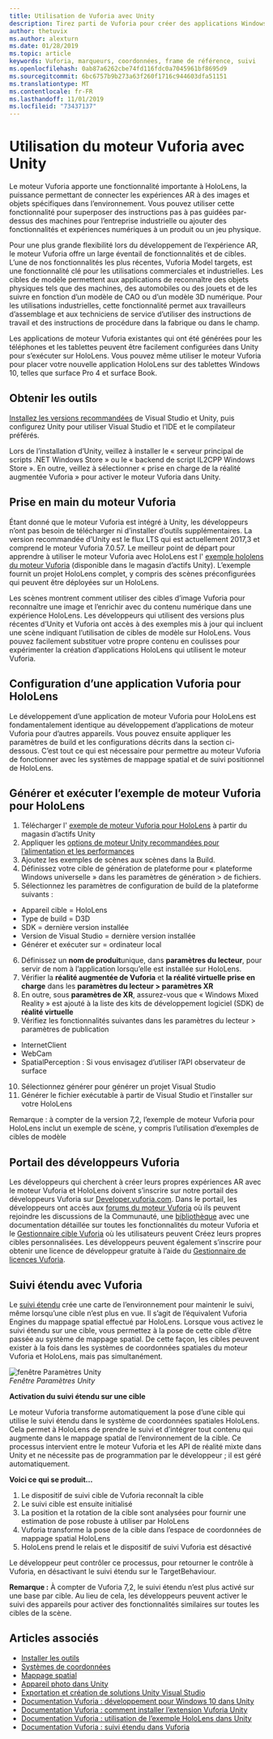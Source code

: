 ```yaml
---
title: Utilisation de Vuforia avec Unity
description: Tirez parti de Vuforia pour créer des applications Windows Mixed Reality dans Unity.
author: thetuvix
ms.author: alexturn
ms.date: 01/28/2019
ms.topic: article
keywords: Vuforia, marqueurs, coordonnées, frame de référence, suivi
ms.openlocfilehash: 0ab87a6262cbe74fd116fdc0a7045961bf8695d9
ms.sourcegitcommit: 6bc6757b9b273a63f260f1716c944603dfa51151
ms.translationtype: MT
ms.contentlocale: fr-FR
ms.lasthandoff: 11/01/2019
ms.locfileid: "73437137"
---
```

# <a name="using-vuforia-engine-with-unity"></a>Utilisation du moteur Vuforia avec Unity

Le moteur Vuforia apporte une fonctionnalité importante à HoloLens, la puissance permettant de connecter les expériences AR à des images et objets spécifiques dans l’environnement. Vous pouvez utiliser cette fonctionnalité pour superposer des instructions pas à pas guidées par-dessus des machines pour l’entreprise industrielle ou ajouter des fonctionnalités et expériences numériques à un produit ou un jeu physique. 

Pour une plus grande flexibilité lors du développement de l’expérience AR, le moteur Vuforia offre un large éventail de fonctionnalités et de cibles. L’une de nos fonctionnalités les plus récentes, Vuforia Model targets, est une fonctionnalité clé pour les utilisations commerciales et industrielles. Les cibles de modèle permettent aux applications de reconnaître des objets physiques tels que des machines, des automobiles ou des jouets et de les suivre en fonction d’un modèle de CAO ou d’un modèle 3D numérique. Pour les utilisations industrielles, cette fonctionnalité permet aux travailleurs d’assemblage et aux techniciens de service d’utiliser des instructions de travail et des instructions de procédure dans la fabrique ou dans le champ. 

Les applications de moteur Vuforia existantes qui ont été générées pour les téléphones et les tablettes peuvent être facilement configurées dans Unity pour s’exécuter sur HoloLens. Vous pouvez même utiliser le moteur Vuforia pour placer votre nouvelle application HoloLens sur des tablettes Windows 10, telles que surface Pro 4 et surface Book.

## <a name="get-the-tools"></a>Obtenir les outils

[Installez les versions recommandées](install-the-tools.md) de Visual Studio et Unity, puis configurez Unity pour utiliser Visual Studio et l’IDE et le compilateur préférés. 

Lors de l’installation d’Unity, veillez à installer le « serveur principal de scripts .NET Windows Store » ou le « backend de script IL2CPP Windows Store ». En outre, veillez à sélectionner « prise en charge de la réalité augmentée Vuforia » pour activer le moteur Vuforia dans Unity.


## <a name="getting-started-with-vuforia-engine"></a>Prise en main du moteur Vuforia

Étant donné que le moteur Vuforia est intégré à Unity, les développeurs n’ont pas besoin de télécharger ni d’installer d’outils supplémentaires. La version recommandée d’Unity est le flux LTS qui est actuellement 2017,3 et comprend le moteur Vuforia 7.0.57. Le meilleur point de départ pour apprendre à utiliser le moteur Vuforia avec HoloLens est l' [exemple hololens du moteur Vuforia](https://assetstore.unity.com/packages/templates/packs/vuforia-hololens-sample-101553) (disponible dans le magasin d’actifs Unity). L’exemple fournit un projet HoloLens complet, y compris des scènes préconfigurées qui peuvent être déployées sur un HoloLens.

Les scènes montrent comment utiliser des cibles d’image Vuforia pour reconnaître une image et l’enrichir avec du contenu numérique dans une expérience HoloLens. Les développeurs qui utilisent des versions plus récentes d’Unity et Vuforia ont accès à des exemples mis à jour qui incluent une scène indiquant l’utilisation de cibles de modèle sur HoloLens. Vous pouvez facilement substituer votre propre contenu en coulisses pour expérimenter la création d’applications HoloLens qui utilisent le moteur Vuforia.


## <a name="configuring-a-vuforia-app-for-hololens"></a>Configuration d’une application Vuforia pour HoloLens

Le développement d’une application de moteur Vuforia pour HoloLens est fondamentalement identique au développement d’applications de moteur Vuforia pour d’autres appareils. Vous pouvez ensuite appliquer les paramètres de build et les configurations décrits dans la section ci-dessous. C’est tout ce qui est nécessaire pour permettre au moteur Vuforia de fonctionner avec les systèmes de mappage spatial et de suivi positionnel de HoloLens.

## <a name="build-and-run-the-vuforia-engine-sample-for-hololens"></a>Générer et exécuter l’exemple de moteur Vuforia pour HoloLens
1.  Télécharger l' [exemple de moteur Vuforia pour HoloLens](https://assetstore.unity.com/packages/templates/packs/vuforia-hololens-sample-101553) à partir du magasin d’actifs Unity
2.  Appliquer les [options de moteur Unity recommandées pour l’alimentation et les performances](performance-recommendations-for-unity.md)
3.  Ajoutez les exemples de scènes aux scènes dans la Build.
4.  Définissez votre cible de génération de plateforme pour « plateforme Windows universelle » dans les paramètres de génération > de fichiers.
5.  Sélectionnez les paramètres de configuration de build de la plateforme suivants : 
   * Appareil cible = HoloLens
   * Type de build = D3D
   * SDK = dernière version installée
   * Version de Visual Studio = dernière version installée
   * Générer et exécuter sur = ordinateur local
6.  Définissez un **nom de produit**unique, dans **paramètres du lecteur**, pour servir de nom à l’application lorsqu’elle est installée sur HoloLens.
7.  Vérifier la **réalité augmentée de Vuforia** et **la réalité virtuelle prise en charge** dans les **paramètres du lecteur > paramètres XR**
8.  En outre, sous **paramètres de XR**, assurez-vous que « Windows Mixed Reality » est ajouté à la liste des kits de développement logiciel (SDK) de **réalité virtuelle**
9.  Vérifiez les fonctionnalités suivantes dans les paramètres du lecteur > paramètres de publication 
   * InternetClient
   * WebCam
   * SpatialPerception : Si vous envisagez d’utiliser l’API observateur de surface
10. Sélectionnez générer pour générer un projet Visual Studio
11. Générer le fichier exécutable à partir de Visual Studio et l’installer sur votre HoloLens

Remarque : à compter de la version 7,2, l’exemple de moteur Vuforia pour HoloLens inclut un exemple de scène, y compris l’utilisation d’exemples de cibles de modèle

## <a name="the-vuforia-developer-portal"></a>Portail des développeurs Vuforia

Les développeurs qui cherchent à créer leurs propres expériences AR avec le moteur Vuforia et HoloLens doivent s’inscrire sur notre portail des développeurs Vuforia sur [Developer.vuforia.com](https://developer.vuforia.com/). Dans le portail, les développeurs ont accès aux [forums du moteur Vuforia](https://developer.vuforia.com/forum) où ils peuvent rejoindre les discussions de la Communauté, une [bibliothèque](https://library.vuforia.com/) avec une documentation détaillée sur toutes les fonctionnalités du moteur Vuforia et le [Gestionnaire cible Vuforia](https://developer.vuforia.com/target-manager) où les utilisateurs peuvent Créez leurs propres cibles personnalisées. Les développeurs peuvent également s’inscrire pour obtenir une licence de développeur gratuite à l’aide du [Gestionnaire de licences Vuforia](https://developer.vuforia.com/license-manager).

## <a name="extended-tracking-with-vuforia"></a>Suivi étendu avec Vuforia

Le [suivi étendu](https://library.vuforia.com/articles/Training/Extended-Tracking) crée une carte de l’environnement pour maintenir le suivi, même lorsqu’une cible n’est plus en vue. Il s’agit de l’équivalent Vuforia Engines du mappage spatial effectué par HoloLens. Lorsque vous activez le suivi étendu sur une cible, vous permettez à la pose de cette cible d’être passée au système de mappage spatial. De cette façon, les cibles peuvent exister à la fois dans les systèmes de coordonnées spatiales du moteur Vuforia et HoloLens, mais pas simultanément.

![fenêtre Paramètres Unity](images/vuforia-extendedtracking.png)<br>
*Fenêtre Paramètres Unity*

**Activation du suivi étendu sur une cible**

Le moteur Vuforia transforme automatiquement la pose d’une cible qui utilise le suivi étendu dans le système de coordonnées spatiales HoloLens. Cela permet à HoloLens de prendre le suivi et d’intégrer tout contenu qui augmente dans le mappage spatial de l’environnement de la cible. Ce processus intervient entre le moteur Vuforia et les API de réalité mixte dans Unity et ne nécessite pas de programmation par le développeur ; il est géré automatiquement.

**Voici ce qui se produit...**
1. Le dispositif de suivi cible de Vuforia reconnaît la cible
2. Le suivi cible est ensuite initialisé
3. La position et la rotation de la cible sont analysées pour fournir une estimation de pose robuste à utiliser par HoloLens
4. Vuforia transforme la pose de la cible dans l’espace de coordonnées de mappage spatial HoloLens
5. HoloLens prend le relais et le dispositif de suivi Vuforia est désactivé

Le développeur peut contrôler ce processus, pour retourner le contrôle à Vuforia, en désactivant le suivi étendu sur le TargetBehaviour.

**Remarque :** À compter de Vuforia 7,2, le suivi étendu n’est plus activé sur une base par cible. Au lieu de cela, les développeurs peuvent activer le suivi des appareils pour activer des fonctionnalités similaires sur toutes les cibles de la scène.


## <a name="see-also"></a>Articles associés
* [Installer les outils](install-the-tools.md)
* [Systèmes de coordonnées](coordinate-systems.md)
* [Mappage spatial](spatial-mapping.md)
* [Appareil photo dans Unity](camera-in-unity.md)
* [Exportation et création de solutions Unity Visual Studio](exporting-and-building-a-unity-visual-studio-solution.md)
* [Documentation Vuforia : développement pour Windows 10 dans Unity](https://library.vuforia.com/articles/Solution/Developing-for-Windows-10-in-Unity)
* [Documentation Vuforia : comment installer l’extension Vuforia Unity](https://library.vuforia.com/articles/Solution/Installing-the-Unity-Extension)
* [Documentation Vuforia : utilisation de l’exemple HoloLens dans Unity](https://library.vuforia.com/articles/Solution/Working-with-the-HoloLens-sample-in-Unity)
* [Documentation Vuforia : suivi étendu dans Vuforia](https://library.vuforia.com/articles/Training/Extended-Tracking)
